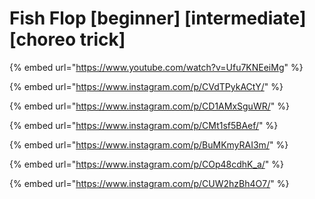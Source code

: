 # Fish Flop \[beginner] \[intermediate] \[choreo trick]

{% embed url="https://www.youtube.com/watch?v=Ufu7KNEeiMg" %}

{% embed url="https://www.instagram.com/p/CVdTPykACtY/" %}

{% embed url="https://www.instagram.com/p/CD1AMxSguWR/" %}

{% embed url="https://www.instagram.com/p/CMt1sf5BAef/" %}

{% embed url="https://www.instagram.com/p/BuMKmyRAI3m/" %}

{% embed url="https://www.instagram.com/p/COp48cdhK_a/" %}

{% embed url="https://www.instagram.com/p/CUW2hzBh4O7/" %}
